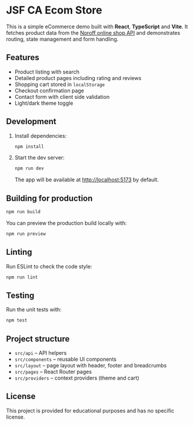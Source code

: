 # JSF CA Ecom Store

This is a simple eCommerce demo built with **React**, **TypeScript** and **Vite**. It fetches product data from the [Noroff online shop API](https://v2.api.noroff.dev/online-shop) and demonstrates routing, state management and form handling.

## Features

- Product listing with search
- Detailed product pages including rating and reviews
- Shopping cart stored in `localStorage`
- Checkout confirmation page
- Contact form with client side validation
- Light/dark theme toggle

## Development

1. Install dependencies:
   ```bash
   npm install
   ```
2. Start the dev server:
   ```bash
   npm run dev
   ```
   The app will be available at [http://localhost:5173](http://localhost:5173) by default.

## Building for production

```bash
npm run build
```

You can preview the production build locally with:

```bash
npm run preview
```

## Linting

Run ESLint to check the code style:

```bash
npm run lint
```

## Testing

Run the unit tests with:

```bash
npm test
```

## Project structure

- `src/api` – API helpers
- `src/components` – reusable UI components
- `src/layout` – page layout with header, footer and breadcrumbs
- `src/pages` – React Router pages
- `src/providers` – context providers (theme and cart)

## License

This project is provided for educational purposes and has no specific license.
